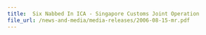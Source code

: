 ```yaml
---
title: 	Six Nabbed In ICA - Singapore Customs Joint Operation
file_url: /news-and-media/media-releases/2006-08-15-mr.pdf
---
```

